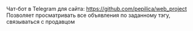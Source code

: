 Чат-бот в Telegram для сайта: https://github.com/pepilica/web_project
Позволяет просматривать все объявления по заданному тэгу, связываться с продавцом